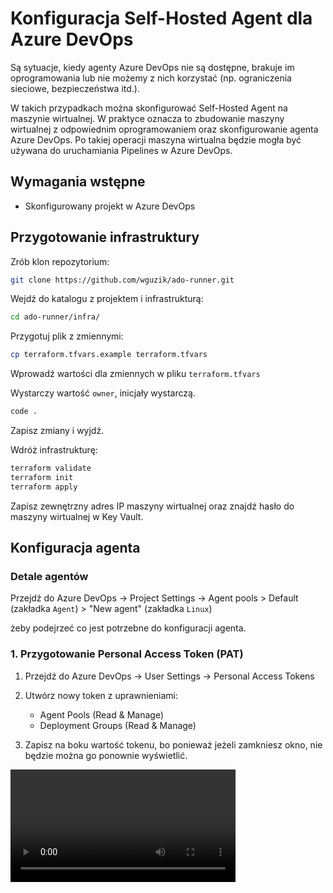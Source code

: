 # Konfiguracja Self-Hosted Agent dla Azure DevOps

Są sytuacje, kiedy agenty Azure DevOps nie są dostępne, brakuje im oprogramowania lub nie możemy z nich korzystać (np. ograniczenia sieciowe, bezpieczeństwa itd.).

W takich przypadkach można skonfigurować Self-Hosted Agent na maszynie wirtualnej.
W praktyce oznacza to zbudowanie maszyny wirtualnej z odpowiednim oprogramowaniem oraz skonfigurowanie agenta Azure DevOps.
Po takiej operacji maszyna wirtualna będzie mogła być używana do uruchamiania Pipelines w Azure DevOps.

## Wymagania wstępne

- Skonfigurowany projekt w Azure DevOps

## Przygotowanie infrastruktury

Zrób klon repozytorium:

```bash
git clone https://github.com/wguzik/ado-runner.git
```

Wejdź do katalogu z projektem i infrastrukturą:

```bash
cd ado-runner/infra/
```

Przygotuj plik z zmiennymi:

```bash
cp terraform.tfvars.example terraform.tfvars
```

Wprowadź wartości dla zmiennych w pliku `terraform.tfvars`

Wystarczy wartość `owner`, inicjały wystarczą.

```bash
code .
```

Zapisz zmiany i wyjdź.

Wdróż infrastrukturę:

```bash
terraform validate
terraform init
terraform apply
```

Zapisz zewnętrzny adres IP maszyny wirtualnej oraz znajdź hasło do maszyny wirtualnej w Key Vault.

## Konfiguracja agenta

### Detale agentów

Przejdź do Azure DevOps -> Project Settings -> Agent pools > Default (zakładka `Agent`) > "New agent" (zakładka `Linux`)

żeby podejrzeć co jest potrzebne do konfiguracji agenta. 

### 1. Przygotowanie Personal Access Token (PAT)
1. Przejdź do Azure DevOps -> User Settings -> Personal Access Tokens
2. Utwórz nowy token z uprawnieniami:
   - Agent Pools (Read & Manage)
   - Deployment Groups (Read & Manage)

3. Zapisz na boku wartość tokenu, bo ponieważ jeżeli zamkniesz okno, nie będzie można go ponownie wyświetlić.


<video src='./media/setup-pat.mp4' width=360 controls/>



### 2. Konfiguracja agenta na maszynie wirtualnej


## Połącz się z maszyną wirtualną

Hasło znajdziesz w Key Vault

```bash
ssh adminuser@<vm-ip>
```

## Utwórz katalog roboczy


```bash
mkdir myagent && cd myagent
```


##Pobierz agenta

```bash
wget https://vstsagentpackage.azureedge.net/agent/3.248.0/vsts-agent-linux-x64-3.248.0.tar.gz
tar zxvf vsts-agent-linux-x64-3.248.0.tar.gz
```

## zainstaluj aplikacje

```
sudo ./bin/installdependencies.sh


Skonfiguruj agenta

```bash
./config.sh

Enter (Y/N) Accept the Team Explorer Everywhere license agreement now? (press enter for N) >
Y

Enter server URL: https://dev.azure.com/<nazwa organizacji>
dev.azure.com/wojciechguzik0366/

Enter authentication type (press enter for PAT) > [enter]

Enter agent pool (press enter for default) > [enter]

Enter agent name (press enter for ado-wg-vm) > [enter]

Enter work folder (press enter for _work) > [enter]


## wygeneruj PAT - to nie najszczęsliwa opcja, ale działa na nasze potrzeby, lepszy byłby Key Vault


Zainstaluj usługę
sudo ./svc.sh install
Uruchom usługę
sudo ./svc.sh start
bash
Sprawdź status usługi
sudo ./svc.sh status

Nawiguj do Pipelines i zonavz, że musisz przyznać uprawnienia.

Przyznaj permin i czekaj.

Sprawdź logi systemowe
journalctl -u vsts.agent
bash
Zatrzymanie agenta
sudo ./svc.sh stop
Restart agenta
sudo ./svc.sh restart
Odinstalowanie agenta
sudo ./svc.sh uninstall
You can create this file using one of these methods:
